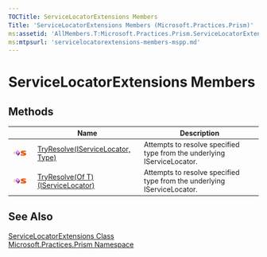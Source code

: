 ```yaml
---
TOCTitle: ServiceLocatorExtensions Members
Title: 'ServiceLocatorExtensions Members (Microsoft.Practices.Prism)'
ms:assetid: 'AllMembers.T:Microsoft.Practices.Prism.ServiceLocatorExtensions'
ms:mtpsurl: 'servicelocatorextensions-members-mspp.md'
---
```


# ServiceLocatorExtensions Members

## Methods

<table>

<thead>
<tr class="header">
<th>&nbsp;&nbsp;&nbsp;&nbsp;&nbsp;&nbsp;&nbsp;&nbsp;&nbsp;&nbsp;</th>
<th>Name</th>
<th>Description</th>
</tr>
</thead>
<tbody>
<tr class="odd">
<td><img src="/patterns-practices/reference/images/public-method.gif" alt="Public method"/><img src="/patterns-practices/reference/images/static-member.gif" alt="Static member"/></td>
<td><a href="/patterns-practices/reference/servicelocatorextensions-tryresolve-method-iservicelocator-type-mspp" data-raw-source="[TryResolve(IServiceLocator, Type)](/patterns-practices/reference/servicelocatorextensions-tryresolve-method-iservicelocator-type-mspp)">TryResolve(IServiceLocator, Type)</a></td>
<td><div class="summary">
Attempts to resolve specified type from the underlying IServiceLocator.
</div></td>
</tr>
<tr class="even">
<td><img src="/patterns-practices/reference/images/public-method.gif" alt="Public method"/><img src="/patterns-practices/reference/images/static-member.gif" alt="Static member"/></td>
<td><a href="/patterns-practices/reference/servicelocatorextensions-tryresolve-t-method-iservicelocator-mspp" data-raw-source="[TryResolve(Of T)(IServiceLocator)](/patterns-practices/reference/servicelocatorextensions-tryresolve-t-method-iservicelocator-mspp)">TryResolve(Of T)(IServiceLocator)</a></td>
<td><div class="summary">
Attempts to resolve specified type from the underlying IServiceLocator.
</div></td>
</tr>
</tbody>
</table>

## See Also
[ServiceLocatorExtensions Class](/patterns-practices/reference/servicelocatorextensions-class-mspp)  
[Microsoft.Practices.Prism Namespace](/patterns-practices/reference/mspp-namespace)